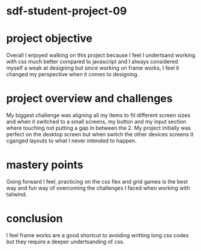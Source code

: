 # sdf-student-project-09

# project objective
Overall I enjoyed walking on this project because I feel I undertsand working with css much better compared to javascript and I always considered myself a weak at designing but since working on frame works, I feel it changed my perspective when it comes to designing.

# project overview and challenges
My biggest challenge was aligning all my items to fit different screen sizes and when it switched to a small screens, my button and my input section where touching not putting a gap in between the 2.
My project initially was perfect on the desktop screen but when switch the other devices screens it cganged layouts to what I never intended to happen.

# mastery points
Going forward I feel, practicing on the css flex and grid games is the best way and fun way of overcoming the challenges I faced when working with tailwind.

# conclusion
I feel frame works are a good shortcut to avoiding writting long css codes but they require a deeper undertsanding of css.
